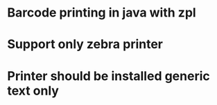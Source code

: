 # Barcode printing in java with zpl
# Support only zebra printer
# Printer should be installed generic text only
